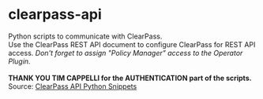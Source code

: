 # clearpass-api
Python scripts to communicate with ClearPass. <br />
Use the ClearPass REST API document to configure ClearPass for REST API access. <i>Don't forget to assign "Policy Manager" access to the Operator Plugin.</i><br /><br />
<b>THANK YOU TIM CAPPELLI for the AUTHENTICATION part of the scripts.</b> Source: <a href="https://github.com/aruba/clearpass-api-python-snippets" target=_blank>ClearPass API Python Snippets</a>
